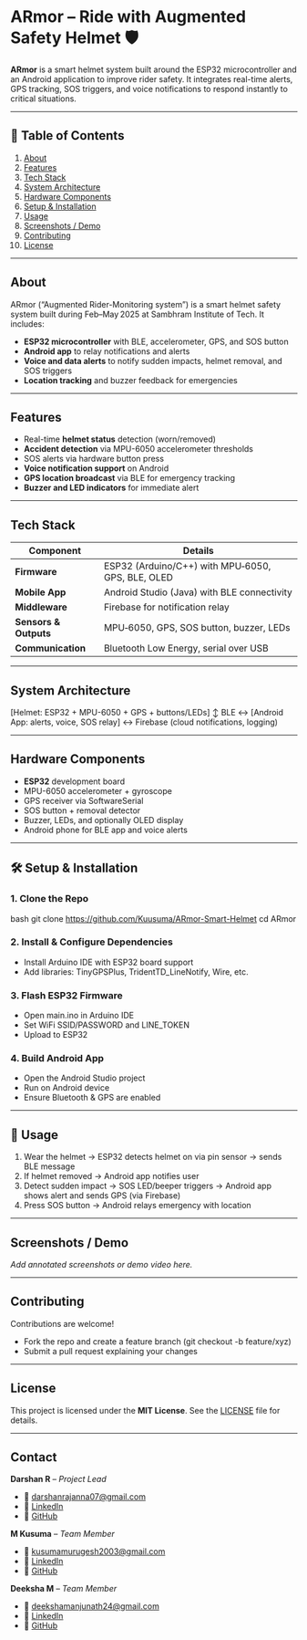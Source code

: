 # ARmor – Ride with Augmented Safety Helmet 🛡️

**ARmor** is a smart helmet system built around the ESP32 microcontroller and an Android application to improve rider safety. It integrates real-time alerts, GPS tracking, SOS triggers, and voice notifications to respond instantly to critical situations.

---

## 🚀 Table of Contents
1. [About](#about)  
2. [Features](#features)  
3. [Tech Stack](#tech-stack)  
4. [System Architecture](#system-architecture)  
5. [Hardware Components](#hardware-components)  
6. [Setup & Installation](#setup--installation)  
7. [Usage](#usage)  
8. [Screenshots / Demo](#screenshots--demo)  
9. [Contributing](#contributing)  
10. [License](#license)  

---

## About  
ARmor (“Augmented Rider-Monitoring system”) is a smart helmet safety system built during Feb–May 2025 at Sambhram Institute of Tech. It includes:  
- **ESP32 microcontroller** with BLE, accelerometer, GPS, and SOS button  
- **Android app** to relay notifications and alerts  
- **Voice and data alerts** to notify sudden impacts, helmet removal, and SOS triggers  
- **Location tracking** and buzzer feedback for emergencies

---

## Features  
- Real-time **helmet status** detection (worn/removed)  
- **Accident detection** via MPU-6050 accelerometer thresholds  
- SOS alerts via hardware button press  
- **Voice notification support** on Android  
- **GPS location broadcast** via BLE for emergency tracking  
- **Buzzer and LED indicators** for immediate alert

---

## Tech Stack  
| Component           | Details |
|--------------------|---------|
| **Firmware**        | ESP32 (Arduino/C++) with MPU‑6050, GPS, BLE, OLED |
| **Mobile App**      | Android Studio (Java) with BLE connectivity |
| **Middleware**      | Firebase for notification relay |
| **Sensors & Outputs** | MPU‑6050, GPS, SOS button, buzzer, LEDs |
| **Communication**   | Bluetooth Low Energy, serial over USB |

---

## System Architecture  
[Helmet: ESP32 + MPU-6050 + GPS + buttons/LEDs] 
   ↕ BLE ↔
[Android App: alerts, voice, SOS relay]
   ↔ Firebase (cloud notifications, logging)


---

## Hardware Components  
- **ESP32** development board  
- MPU-6050 accelerometer + gyroscope  
- GPS receiver via SoftwareSerial  
- SOS button + removal detector  
- Buzzer, LEDs, and optionally OLED display  
- Android phone for BLE app and voice alerts

---

## 🛠️ Setup & Installation  

### 1. Clone the Repo  
bash
git clone https://github.com/Kuusuma/ARmor-Smart-Helmet
cd ARmor


### 2. Install & Configure Dependencies  
- Install Arduino IDE with ESP32 board support  
- Add libraries: TinyGPSPlus, TridentTD_LineNotify, Wire, etc.

### 3. Flash ESP32 Firmware  
- Open main.ino in Arduino IDE  
- Set WiFi SSID/PASSWORD and LINE_TOKEN  
- Upload to ESP32

### 4. Build Android App  
- Open the Android Studio project  
- Run on Android device  
- Ensure Bluetooth & GPS are enabled

---

## 📱 Usage  
1. Wear the helmet → ESP32 detects helmet on via pin sensor → sends BLE message  
2. If helmet removed → Android app notifies user  
3. Detect sudden impact → SOS LED/beeper triggers → Android app shows alert and sends GPS (via Firebase)  
4. Press SOS button → Android relays emergency with location

---

## Screenshots / Demo  
*Add annotated screenshots or demo video here.*

---

## Contributing  
Contributions are welcome!  
- Fork the repo and create a feature branch (git checkout -b feature/xyz)  
- Submit a pull request explaining your changes

---

## License  
This project is licensed under the **MIT License**. See the [LICENSE](LICENSE) file for details.

---

## Contact  
**Darshan R** – *Project Lead*  
- 📧 darshanrajanna07@gmail.com  
- 🔗 [LinkedIn](https://www.linkedin.com/in/darshan-rajanna-07-/)  
- 🔗 [GitHub](https://github.com/Darshan-Rajanna) 


**M Kusuma** – *Team Member*  
 - 📧 kusumamurugesh2003@gmail.com
 - 🔗 [LinkedIn](https://www.linkedin.com/in/kusuma-techdev/)  
 - 🔗 [GitHub](https://github.com/Kuusuma)


**Deeksha M** – *Team Member*  
 - 📧 deekshamanjunath24@gmail.com
 - 🔗 [LinkedIn](https://www.linkedin.com/in/deeksha-manjunath-805348230/)  
 - 🔗 [GitHub](https://github.com/deeksha-manjunath2)
